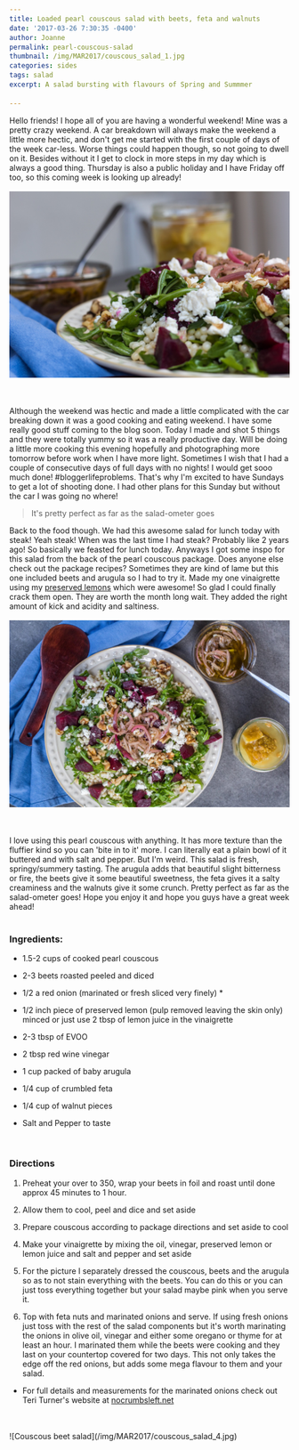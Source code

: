 ```yaml
---
title: Loaded pearl couscous salad with beets, feta and walnuts
date: '2017-03-26 7:30:35 -0400'
author: Joanne
permalink: pearl-couscous-salad
thumbnail: /img/MAR2017/couscous_salad_1.jpg
categories: sides
tags: salad
excerpt: A salad bursting with flavours of Spring and Summmer

---
```


Hello friends! I hope all of you are having a wonderful weekend! Mine was a pretty crazy weekend. A car breakdown will always make the weekend a little more hectic, and don't get me started with the first couple of days of the week car-less. Worse things could happen though, so not going to dwell on it. Besides without it I get to clock in more steps in my day which is always a good thing. Thursday is also a public holiday and I have Friday off too, so this coming week is looking up already!
<br>
<br>
![Couscous beet salad](/img/MAR2017/couscous_salad_2.jpg)  
<br>
<br>

Although the weekend was hectic and made a little complicated with the car breaking down it was a good cooking and eating weekend.  I have some really good stuff coming to the blog soon. Today I made and shot 5 things and they were totally yummy so it was a really productive day.  Will be doing a little more cooking this evening hopefully and photographing more tomorrow before work when I have more light.  Sometimes I wish that I had a couple of consecutive days of full days with no nights! I would get sooo much done! #bloggerlifeproblems. That's why I'm excited to have Sundays to get a lot of shooting done. I had other plans for this Sunday but without the car I was going no where!

> It's pretty perfect as far as the salad-ometer goes

Back to the food though.  We had this awesome salad for lunch today with steak! Yeah steak! When was the last time I had steak? Probably like 2 years ago! So basically we feasted for lunch today.  Anyways I got some inspo for this salad from the back of the pearl couscous package. Does anyone else check out the package recipes? Sometimes they are kind of lame but this one included beets and arugula so I had to try it.  Made my one vinaigrette using my [preserved lemons](http://oliveandmango.com/preserved-lemons) which were awesome! So glad I could finally crack them open. They are worth the month long wait. They added the right amount of kick and acidity and saltiness.
<br>
<br>
![Couscous beet salad](/img/MAR2017/couscous_salad_3.jpg)  
<br>
<br>

I love using this pearl couscous with anything.  It has more texture than the fluffier kind so you can 'bite in to it' more. I can literally eat a plain bowl of it buttered and with salt and pepper.  But I'm weird. This salad is fresh, springy/summery tasting. The arugula adds that beautiful slight bitterness or fire, the beets give it some beautiful sweetness, the feta gives it a salty creaminess and the walnuts give it some crunch.  Pretty perfect as far as the salad-ometer goes! Hope you enjoy it and hope you guys have a great week ahead!
<br>
<br>

### Ingredients:

* 1.5-2 cups of cooked pearl couscous

* 2-3 beets roasted peeled and diced

* 1/2 a red onion (marinated or fresh sliced very finely) *

* 1/2 inch piece of preserved lemon (pulp removed leaving the skin only) minced or just use 2 tbsp of lemon juice in the vinaigrette

* 2-3 tbsp of EVOO

* 2 tbsp red wine vinegar

* 1 cup packed of baby arugula

* 1/4 cup of crumbled feta

* 1/4 cup of walnut pieces

* Salt and Pepper to taste
<br>


### Directions

1. Preheat your over to 350, wrap your beets in foil and roast until done approx 45 minutes to 1 hour.  

1. Allow them to cool, peel and dice and set aside

1. Prepare couscous according to package directions and set aside to cool

1. Make your vinaigrette by mixing the oil, vinegar, preserved lemon or lemon juice and salt and pepper and set aside

1. For the picture I separately dressed the couscous, beets and the arugula so as to not stain everything with the beets.  You can do this or you can just toss everything together but your salad maybe pink when you serve it.

1. Top with feta nuts and marinated onions and serve.
If using fresh onions just toss with the rest of the salad components but it's worth marinating the onions in olive oil, vinegar and either some oregano or thyme for at least an hour. I marinated them while the beets were cooking and they last on your countertop covered for two days.  This not only takes the edge off the red onions, but adds some mega flavour to them and your salad.  

* For full details and measurements
for the marinated onions check out Teri Turner's website at <span class="highlight">[nocrumbsleft.net](https://nocrumbsleft.net)</span>  

<br>
<br>
![Couscous beet salad](/img/MAR2017/couscous_salad_4.jpg)
